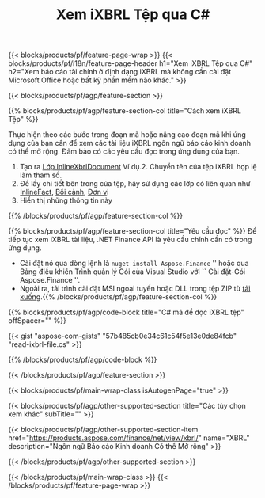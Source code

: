 ﻿---
title: Xem iXBRL Tệp qua C#
description: Mã mẫu để xem tệp iXBRL. Sử dụng mã mẫu API để xem hàng loạt iXBRL tệp trong các ứng dụng dựa trên .NET. 
url: /vi/net/view/ixbrl/
family: finance
platformtag: net
feature: view
informat: iXBRL
outformat: 
otherformats: 
---
{{< blocks/products/pf/feature-page-wrap >}}
{{< blocks/products/pf/i18n/feature-page-header h1="Xem iXBRL Tệp qua C#" h2="Xem báo cáo tài chính ở định dạng iXBRL mà không cần cài đặt Microsoft Office hoặc bất kỳ phần mềm nào khác." >}}

{{< blocks/products/pf/agp/feature-section >}}

{{% blocks/products/pf/agp/feature-section-col title="Cách xem iXBRL Tệp" %}}

Thực hiện theo các bước trong đoạn mã hoặc nâng cao đoạn mã khi ứng dụng của bạn cần để xem các tài liệu iXBRL ngôn ngữ báo cáo kinh doanh có thể mở rộng. Đảm bảo có các yêu cầu đọc trong ứng dụng của bạn.

1. Tạo ra [Lớp InlineXbrlDocument](https://apireference.aspose.com/finance/net/aspose.finance.xbrl.inline/inlinexbrldocument) Ví dụ.2. Chuyển tên của tệp iXBRL hợp lệ làm tham số.
3. Để lấy chi tiết bên trong của tệp, hãy sử dụng các lớp có liên quan như [InlineFact](https://apireference.aspose.com/finance/net/aspose.finance.xbrl.inline/inlinefact), [Bối cảnh](https://apireference.aspose.com/finance/net/aspose.finance.xbrl/context), [Đơn vị](https://apireference.aspose.com/finance/net/aspose.finance.xbrl/unit) 
4. Hiển thị những thông tin này

{{% /blocks/products/pf/agp/feature-section-col %}}

{{% blocks/products/pf/agp/feature-section-col title="Yêu cầu đọc" %}}
Để tiếp tục xem iXBRL tài liệu, .NET Finance API là yêu cầu chính cần có trong ứng dụng. 
- Cài đặt nó qua dòng lệnh là `` nuget install Aspose.Finance `` '' hoặc qua Bảng điều khiển Trình quản lý Gói của Visual Studio với `` Cài đặt-Gói Aspose.Finance ''.
- Ngoài ra, tải trình cài đặt MSI ngoại tuyến hoặc DLL trong tệp ZIP từ [tải xuống](https://downloads.aspose.com/finance/net).{{% /blocks/products/pf/agp/feature-section-col %}}

{{% blocks/products/pf/agp/code-block title="C# mã để đọc iXBRL tệp" offSpacer="" %}}

{{< gist "aspose-com-gists" "57b485cb0e34c61c54f5e13e0de84fcb" "read-ixbrl-file.cs" >}}

{{% /blocks/products/pf/agp/code-block %}}

{{< /blocks/products/pf/agp/feature-section >}}

{{< blocks/products/pf/main-wrap-class isAutogenPage="true" >}}

{{< blocks/products/pf/agp/other-supported-section title="Các tùy chọn xem khác" subTitle="" >}}

{{< blocks/products/pf/agp/other-supported-section-item href="https://products.aspose.com/finance/net/view/xbrl/" name="XBRL" description="Ngôn ngữ Báo cáo Kinh doanh Có thể Mở rộng" >}}

{{< /blocks/products/pf/agp/other-supported-section >}}

{{< /blocks/products/pf/main-wrap-class >}}
{{< /blocks/products/pf/feature-page-wrap >}}